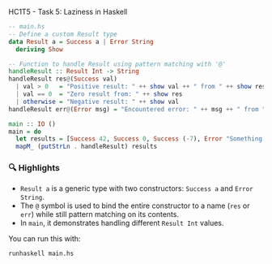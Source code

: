 HC1T5 - Task 5: Laziness in Haskell

```haskell
-- main.hs
-- Define a custom Result type
data Result a = Success a | Error String
  deriving Show

-- Function to handle Result using pattern matching with '@'
handleResult :: Result Int -> String
handleResult res@(Success val)
  | val > 0   = "Positive result: " ++ show val ++ " from " ++ show res
  | val == 0  = "Zero result from: " ++ show res
  | otherwise = "Negative result: " ++ show val
handleResult err@(Error msg) = "Encountered error: " ++ msg ++ " from " ++ show err

main :: IO ()
main = do
  let results = [Success 42, Success 0, Success (-7), Error "Something went wrong"]
  mapM_ (putStrLn . handleResult) results
```

### 🔍 Highlights
- `Result a` is a generic type with two constructors: `Success a` and `Error String`.
- The `@` symbol is used to bind the entire constructor to a name (`res` or `err`) while still pattern matching on its contents.
- In `main`, it demonstrates handling different `Result Int` values.

You can run this with:
```
runhaskell main.hs
```
